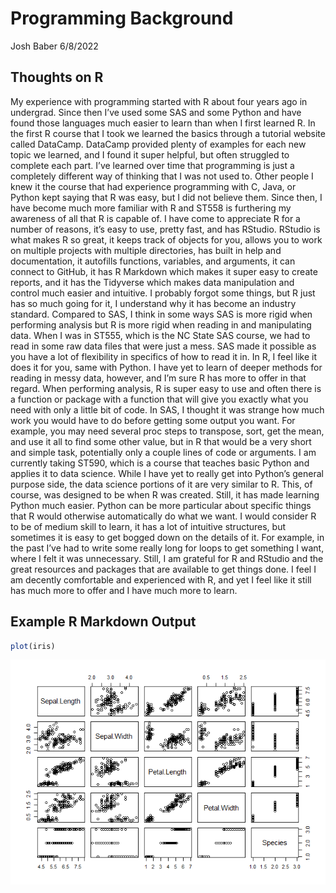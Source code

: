 Programming Background
================
Josh Baber
6/8/2022

## Thoughts on R

My experience with programming started with R about four years ago in
undergrad. Since then I’ve used some SAS and some Python and have found
those languages much easier to learn than when I first learned R. In the
first R course that I took we learned the basics through a tutorial
website called DataCamp. DataCamp provided plenty of examples for each
new topic we learned, and I found it super helpful, but often struggled
to complete each part. I’ve learned over time that programming is just a
completely different way of thinking that I was not used to. Other
people I knew it the course that had experience programming with C,
Java, or Python kept saying that R was easy, but I did not believe them.
Since then, I have become much more familiar with R and ST558 is
furthering my awareness of all that R is capable of. I have come to
appreciate R for a number of reasons, it’s easy to use, pretty fast, and
has RStudio. RStudio is what makes R so great, it keeps track of objects
for you, allows you to work on multiple projects with multiple
directories, has built in help and documentation, it autofills
functions, variables, and arguments, it can connect to GitHub, it has R
Markdown which makes it super easy to create reports, and it has the
Tidyverse which makes data manipulation and control much easier and
intuitive. I probably forgot some things, but R just has so much going
for it, I understand why it has become an industry standard. Compared to
SAS, I think in some ways SAS is more rigid when performing analysis but
R is more rigid when reading in and manipulating data. When I was in
ST555, which is the NC State SAS course, we had to read in some raw data
files that were just a mess. SAS made it possible as you have a lot of
flexibility in specifics of how to read it in. In R, I feel like it does
it for you, same with Python. I have yet to learn of deeper methods for
reading in messy data, however, and I’m sure R has more to offer in that
regard. When performing analysis, R is super easy to use and often there
is a function or package with a function that will give you exactly what
you need with only a little bit of code. In SAS, I thought it was
strange how much work you would have to do before getting some output
you want. For example, you may need several proc steps to transpose,
sort, get the mean, and use it all to find some other value, but in R
that would be a very short and simple task, potentially only a couple
lines of code or arguments. I am currently taking ST590, which is a
course that teaches basic Python and applies it to data science. While I
have yet to really get into Python’s general purpose side, the data
science portions of it are very similar to R. This, of course, was
designed to be when R was created. Still, it has made learning Python
much easier. Python can be more particular about specific things that R
would otherwise automatically do what we want. I would consider R to be
of medium skill to learn, it has a lot of intuitive structures, but
sometimes it is easy to get bogged down on the details of it. For
example, in the past I’ve had to write some really long for loops to get
something I want, where I felt it was unnecessary. Still, I am grateful
for R and RStudio and the great resources and packages that are
available to get things done. I feel I am decently comfortable and
experienced with R, and yet I feel like it still has much more to offer
and I have much more to learn.

## Example R Markdown Output

``` r
plot(iris)
```

![](../images/unnamed-chunk-1-1.png)<!-- -->
